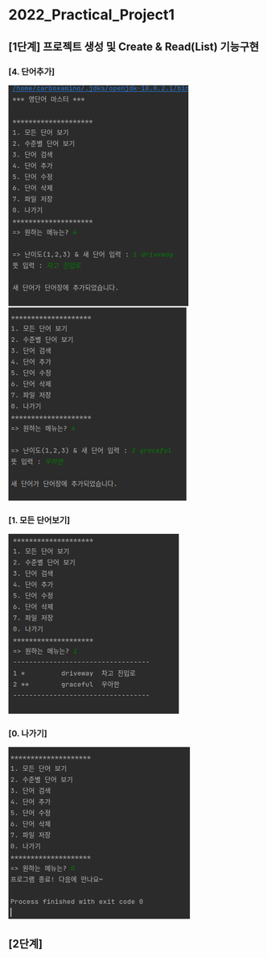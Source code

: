 # 2022_Practical_Project1

## [1단계] 프로젝트 생성 및 Create & Read(List) 기능구현

### [4. 단어추가]
![캡쳐1](screenshots/4단어추가_1.png)
![캡쳐2](screenshots/4단어추가_2.png)
### [1. 모든 단어보기]
![캡쳐3](screenshots/1모든단어보기.png)
### [0. 나가기]
![캡쳐4](screenshots/0나가기.png)

## [2단계]
